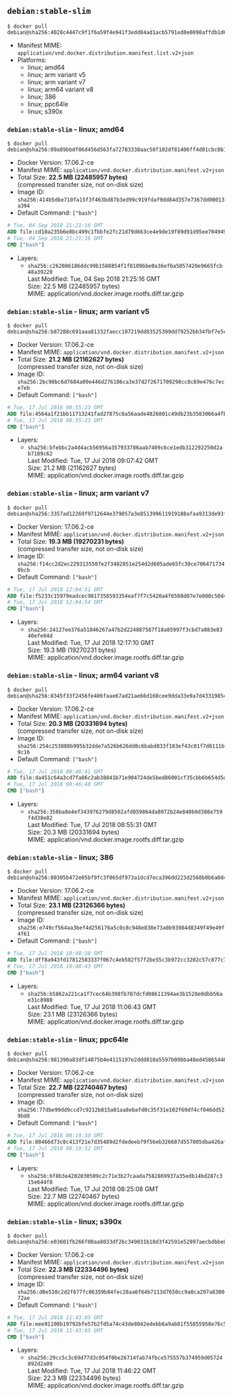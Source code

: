 ## `debian:stable-slim`

```console
$ docker pull debian@sha256:4028c4447c9f1f6a59f4e941f3edd84ad1acb5791ed8e0098affdb1d68180697
```

-	Manifest MIME: `application/vnd.docker.distribution.manifest.list.v2+json`
-	Platforms:
	-	linux; amd64
	-	linux; arm variant v5
	-	linux; arm variant v7
	-	linux; arm64 variant v8
	-	linux; 386
	-	linux; ppc64le
	-	linux; s390x

### `debian:stable-slim` - linux; amd64

```console
$ docker pull debian@sha256:09a89bbdf06d456d563fa72783338aac58f102df81406ff4d01cbc0b15dd8a56
```

-	Docker Version: 17.06.2-ce
-	Manifest MIME: `application/vnd.docker.distribution.manifest.v2+json`
-	Total Size: **22.5 MB (22485957 bytes)**  
	(compressed transfer size, not on-disk size)
-	Image ID: `sha256:414b5dbe710fa15f3f463bd87b3ed99c919fdaf9dd84d357e7367dd00013a394`
-	Default Command: `["bash"]`

```dockerfile
# Tue, 04 Sep 2018 21:21:16 GMT
ADD file:cd10a235b6e8bc499c1fbbfe2fc21d79d663ce4e9de19f89d91d95ee7049490c in / 
# Tue, 04 Sep 2018 21:21:16 GMT
CMD ["bash"]
```

-	Layers:
	-	`sha256:c262086186ddc99b1588854f1f8109bbe0a36ef6a5057420e9665fcb48a39220`  
		Last Modified: Tue, 04 Sep 2018 21:25:16 GMT  
		Size: 22.5 MB (22485957 bytes)  
		MIME: application/vnd.docker.image.rootfs.diff.tar.gzip

### `debian:stable-slim` - linux; arm variant v5

```console
$ docker pull debian@sha256:b87288c691aaa81332faecc107219dd83525399dd79252bb34fbf7e5c34e128e
```

-	Docker Version: 17.06.2-ce
-	Manifest MIME: `application/vnd.docker.distribution.manifest.v2+json`
-	Total Size: **21.2 MB (21162627 bytes)**  
	(compressed transfer size, not on-disk size)
-	Image ID: `sha256:2bc98bc6d7684a09e446d276186ca3e37d2f2671709298cc8c69e476c7ece7eb`
-	Default Command: `["bash"]`

```dockerfile
# Tue, 17 Jul 2018 08:55:23 GMT
ADD file:4564a1f21bb11713241fad27875c6a56aade4826801c49db23b3583066a4fb11 in / 
# Tue, 17 Jul 2018 08:55:23 GMT
CMD ["bash"]
```

-	Layers:
	-	`sha256:bfebbc2a4d4acb56956a357933786aab7409c6ce1edb312292250d2ab7189c62`  
		Last Modified: Tue, 17 Jul 2018 09:07:42 GMT  
		Size: 21.2 MB (21162627 bytes)  
		MIME: application/vnd.docker.image.rootfs.diff.tar.gzip

### `debian:stable-slim` - linux; arm variant v7

```console
$ docker pull debian@sha256:3357ad12269f9712644e379057a3e851399611919188afaa9313de93f4553b31
```

-	Docker Version: 17.06.2-ce
-	Manifest MIME: `application/vnd.docker.distribution.manifest.v2+json`
-	Total Size: **19.3 MB (19270231 bytes)**  
	(compressed transfer size, not on-disk size)
-	Image ID: `sha256:f14cc2d2ec2293135507e2f3482851e254d2d605ade65fc30ce7064717340bcb`
-	Default Command: `["bash"]`

```dockerfile
# Tue, 17 Jul 2018 12:04:51 GMT
ADD file:f5233c15979eadcec9817358593354eaf7f7c5420a4f6508d07e7e080c50d4f8 in / 
# Tue, 17 Jul 2018 12:04:54 GMT
CMD ["bash"]
```

-	Layers:
	-	`sha256:24127ee376a51846267a47b2d224887587f18a85997f3cbd7a883e8340efe04d`  
		Last Modified: Tue, 17 Jul 2018 12:17:10 GMT  
		Size: 19.3 MB (19270231 bytes)  
		MIME: application/vnd.docker.image.rootfs.diff.tar.gzip

### `debian:stable-slim` - linux; arm64 variant v8

```console
$ docker pull debian@sha256:8345f33f2456fe406faae67ad21ae66d160cee9dda33e9a7d43319854897253e
```

-	Docker Version: 17.06.2-ce
-	Manifest MIME: `application/vnd.docker.distribution.manifest.v2+json`
-	Total Size: **20.3 MB (20331694 bytes)**  
	(compressed transfer size, not on-disk size)
-	Image ID: `sha256:254c253888b995b32dde7a526b626dd8c6babd833f183ef43c01f7d6111b9c16`
-	Default Command: `["bash"]`

```dockerfile
# Tue, 17 Jul 2018 08:46:41 GMT
ADD file:da451c64a3cd7fa86c2ab38841b71e904724de5bed86001cf35cbb6b654d5d9b in / 
# Tue, 17 Jul 2018 08:46:48 GMT
CMD ["bash"]
```

-	Layers:
	-	`sha256:358ba8e4ef343976279d8502afd059864da8072b24e840b0d388e759f4d38e82`  
		Last Modified: Tue, 17 Jul 2018 08:55:31 GMT  
		Size: 20.3 MB (20331694 bytes)  
		MIME: application/vnd.docker.image.rootfs.diff.tar.gzip

### `debian:stable-slim` - linux; 386

```console
$ docker pull debian@sha256:80305b472e05bf9fc3f065df973a1dcd7eca396dd223d2568b0b6a0d420c24de
```

-	Docker Version: 17.06.2-ce
-	Manifest MIME: `application/vnd.docker.distribution.manifest.v2+json`
-	Total Size: **23.1 MB (23126366 bytes)**  
	(compressed transfer size, not on-disk size)
-	Image ID: `sha256:e749cf564aa3bef4d256176a5c0c8c948e838e73a0b93984d8349f49e49f4f61`
-	Default Command: `["bash"]`

```dockerfile
# Tue, 17 Jul 2018 10:48:38 GMT
ADD file:dff8a943fd17812583337f067c4eb582f57f2be55c3b972cc3202c57c877c757 in / 
# Tue, 17 Jul 2018 10:48:43 GMT
CMD ["bash"]
```

-	Layers:
	-	`sha256:b5862a221ca1f7cec64b398fb787dcfd08611394ae3b1528e0dbb56ae31c8988`  
		Last Modified: Tue, 17 Jul 2018 11:06:43 GMT  
		Size: 23.1 MB (23126366 bytes)  
		MIME: application/vnd.docker.image.rootfs.diff.tar.gzip

### `debian:stable-slim` - linux; ppc64le

```console
$ docker pull debian@sha256:981390a83df14875b4e4115197e2ddd810a5597b09bba48ed45865446d77ac6a
```

-	Docker Version: 17.06.2-ce
-	Manifest MIME: `application/vnd.docker.distribution.manifest.v2+json`
-	Total Size: **22.7 MB (22740467 bytes)**  
	(compressed transfer size, not on-disk size)
-	Image ID: `sha256:77dbe99dd9ccd7c9212b815a01aa8ebafd0c35f31e102f69df4cf046dd529bd8`
-	Default Command: `["bash"]`

```dockerfile
# Tue, 17 Jul 2018 08:19:50 GMT
ADD file:80466d73c8c413f21e7d35489d2fdedeeb79f56eb326687d557805dba426afec in / 
# Tue, 17 Jul 2018 08:19:52 GMT
CMD ["bash"]
```

-	Layers:
	-	`sha256:6f8b3e4202030509c2c71e3b27caada7582869937a35edb14bd287c315e644f8`  
		Last Modified: Tue, 17 Jul 2018 08:25:08 GMT  
		Size: 22.7 MB (22740467 bytes)  
		MIME: application/vnd.docker.image.rootfs.diff.tar.gzip

### `debian:stable-slim` - linux; s390x

```console
$ docker pull debian@sha256:e03601fb266f00aa8033df2bc349031b18d3f42591e52997aecbdbbe8415647f
```

-	Docker Version: 17.06.2-ce
-	Manifest MIME: `application/vnd.docker.distribution.manifest.v2+json`
-	Total Size: **22.3 MB (22334496 bytes)**  
	(compressed transfer size, not on-disk size)
-	Image ID: `sha256:d0e510c2d2f677fc06359b84fec28aa6f64b7113d7650cc9a0ca297a830072ae`
-	Default Command: `["bash"]`

```dockerfile
# Tue, 17 Jul 2018 11:43:05 GMT
ADD file:eee91100b19792bfe57b2fd5a74c43de8042edebb6a9ab81f55855958e76c5a6 in / 
# Tue, 17 Jul 2018 11:43:05 GMT
CMD ["bash"]
```

-	Layers:
	-	`sha256:29cc5c3c69d77d3c054f0be26714fab74fbce575557b374959d05724892d2a09`  
		Last Modified: Tue, 17 Jul 2018 11:46:22 GMT  
		Size: 22.3 MB (22334496 bytes)  
		MIME: application/vnd.docker.image.rootfs.diff.tar.gzip
